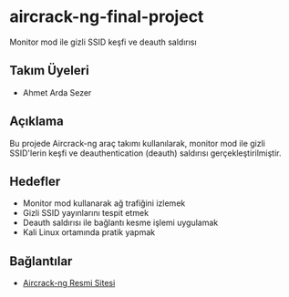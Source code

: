# aircrack-ng-final-project
Monitor mod ile gizli SSID keşfi ve deauth saldırısı


## Takım Üyeleri
- Ahmet Arda Sezer


## Açıklama
Bu projede Aircrack-ng araç takımı kullanılarak, monitor mod ile gizli SSID'lerin keşfi ve deauthentication (deauth) saldırısı gerçekleştirilmiştir.

## Hedefler
- Monitor mod kullanarak ağ trafiğini izlemek
- Gizli SSID yayınlarını tespit etmek
- Deauth saldırısı ile bağlantı kesme işlemi uygulamak
- Kali Linux ortamında pratik yapmak

## Bağlantılar
- [Aircrack-ng Resmi Sitesi](https://www.aircrack-ng.org/)


